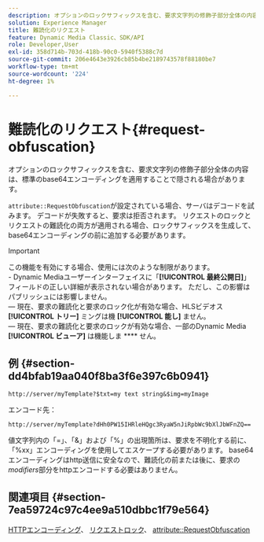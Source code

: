 ```yaml
---
description: オプションのロックサフィックスを含む、要求文字列の修飾子部分全体の内容は、標準のbase64エンコーディングを適用することで隠される場合があります。
solution: Experience Manager
title: 難読化のリクエスト
feature: Dynamic Media Classic、SDK/API
role: Developer,User
exl-id: 358d714b-703d-418b-90c0-5940f5388c7d
source-git-commit: 206e4643e3926cb85b4be2189743578f88180be7
workflow-type: tm+mt
source-wordcount: '224'
ht-degree: 1%

---
```


# 難読化のリクエスト{#request-obfuscation}

オプションのロックサフィックスを含む、要求文字列の修飾子部分全体の内容は、標準のbase64エンコーディングを適用することで隠される場合があります。

`attribute::RequestObfuscation`が設定されている場合、サーバはデコードを試みます。 デコードが失敗すると、要求は拒否されます。 リクエストのロックとリクエストの難読化の両方が適用される場合、ロックサフィックスを生成して、base64エンコーディングの前に追加する必要があります。

>[!IMPORTANT]
>
>この機能を有効にする場合、使用には次のような制限があります。<br>- Dynamic Mediaユーザーインターフェイスに「**[!UICONTROL 最終公開日]**」フィールドの正しい詳細が表示されない場合があります。 ただし、この影響はパブリッシュには影響しません。<br> — 現在、要求の難読化と要求のロック化が有効な場合、HLSビデオス&#x200B;**[!UICONTROL トリー]** ミングは機 **[!UICONTROL 能し]** ません。<br> — 現在、要求の難読化と要求のロックが有効な場合、一部のDynamic Media **[!UICONTROL ビューア]** は機能しま **** せん。

## 例 {#section-dd4bfab19aa040f8ba3f6e397c6b0941}

`http://server/myTemplate?$txt=my text string&$img=myImage`

エンコード先：

`http://server/myTemplate?dHh0PW15IHRleHQgc3RyaW5nJiRpbWc9bXlJbWFnZQ==`

値文字列内の「=」、「&amp;」および「%」の出現箇所は、要求を不明化する前に、「%xx」エンコーディングを使用してエスケープする必要があります。 base64エンコーディングはhttp送信に安全なので、難読化の前または後に、要求の&#x200B;*modifiers*&#x200B;部分をhttpエンコードする必要はありません。

## 関連項目 {#section-7ea59724c97c4ee9a510dbbc1f79e564}

[HTTPエンコーディング](../../../../../is-api/http-ref/image-serving-api-ref/c-http-protocol-reference/c-syntax-and-features/r-http-encoding.md#reference-bb34dd13f316462695448acfa8f92df7)、 [リクエストロック](../../../../../is-api/http-ref/image-serving-api-ref/c-http-protocol-reference/c-syntax-and-features/r-request-locking.md#reference-4177193d20774daab0dbf206a927844c)、 [attribute::RequestObfuscation](../../../../../is-api/image-catalog/image-serving-api-ref/c-image-catalog-reference/c-attributes-reference/r-requestobfuscation.md#reference-730a3330253343f893419ebd52baf0bd)
